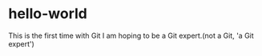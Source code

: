 # hello-world
This is the first time with Git
I am hoping to be a Git expert.(not a Git, 'a Git expert')
